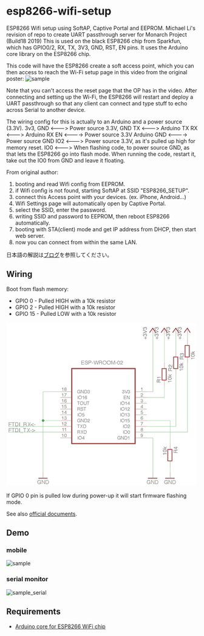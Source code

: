 esp8266-wifi-setup
======

ESP8266 Wifi setup using SoftAP, Captive Portal and EEPROM. 
Michael Li's revision of repo to create UART passthrough server for Monarch Project (Build18 2019)
This is used on the black ESP8266 chip from Sparkfun, which has GPIO0/2, RX, TX, 3V3, GND, RST, EN pins.
It uses the Arduino core library on the ESP8266 chip.

This code will have the ESP8266 create a soft access point, which you can then access to reach the Wi-Fi
setup page in this video from the original poster:
![sample](http://3.bp.blogspot.com/-ETIrnJynYj8/VdzTZQfJqLI/AAAAAAAATPU/_qUS0v57Bk0/esp8266-wifi-setup.gif)

Note that you can't access the reset page that the OP has in the video.
After connecting and setting up the Wi-Fi, the ESP8266 will restart and deploy a UART passthrough
so that any client can connect and type stuff to echo across Serial to another device.


The wiring config for this is actually to an Arduino and a power source (3.3V).
3v3, GND <---> Power source 3.3V, GND
TX <---> Arduino TX
RX <---> Arduino RX
EN <----> Power source 3.3V
Arduino GND <----> Power source GND
IO2 <---> Power source 3.3V, as it's pulled up high for memory reset.
IO0 <---> When flashing code, to power source GND, as that lets the ESP8266 go into flash mode.
When running the code, restart it, take out the IO0 from GND and leave it floating.



From original author:

1. booting and read Wifi config from EEPROM.
2. if Wifi config is not found, starting SoftAP at SSID "ESP8266_SETUP".
3. connect this Access point with your devices. (ex. iPhone, Android...)
4. Wifi Settings page will automatically open by Captive Portal.
5. select the SSID, enter the password.
6. writing SSID and password to EEPROM, then reboot ESP8266 automatically.
7. booting with STA(client) mode and get IP address from DHCP, then start web server.
8. now you can connect from within the same LAN.

日本語の解説は[ブログ](http://eleclog.quitsq.com/2015/08/esp8266-wifi-setup.html)を参照してください。

## Wiring

Boot from flash memory:

* GPIO 0 - Pulled HIGH with a 10k resistor
* GPIO 2 - Pulled HIGH with a 10k resistor
* GPIO 15 - Pulled LOW with a 10k resistor

![schematic](https://raw.githubusercontent.com/9SQ/esp8266-wifi-setup/master/schematic.png)

If GPIO 0 pin is pulled low during power-up it will start firmware flashing mode.

See also [official documents](https://github.com/espressif/esptool/wiki/ESP8266-Boot-Mode-Selection).

## Demo
### mobile
![sample](http://3.bp.blogspot.com/-ETIrnJynYj8/VdzTZQfJqLI/AAAAAAAATPU/_qUS0v57Bk0/esp8266-wifi-setup.gif)

### serial monitor
![sample_serial](http://2.bp.blogspot.com/-OOwLd6lHLTY/VdzWCOpQFUI/AAAAAAAATPg/9M1z1Lm3iWQ/s600/esp8266-wifi-setup_serial.png)

## Requirements

* [Arduino core for ESP8266 WiFi chip](https://github.com/esp8266/Arduino)